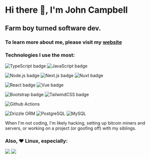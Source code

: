 # Hi there 👋, I'm John Campbell

## Farm boy turned software dev.

### To learn more about me, please visit my [website](https://johncampbell.dev)

### Technologies I use the most:

<img src="https://img.shields.io/badge/TypeScript-007ACC?style=for-the-badge&logo=typescript&logoColor=white" alt="TypeScript badge"> <img src="https://img.shields.io/badge/JavaScript-F7DF1E?style=for-the-badge&logo=javascript&logoColor=black" alt="JavaScript badge">

<img src="https://img.shields.io/badge/Node.js-43853D?style=for-the-badge&logo=node.js&logoColor=white" alt="Node.js badge"> <img src="https://img.shields.io/badge/next.js-000000?style=for-the-badge&logo=nextdotjs&logoColor=white" alt="Next.js badge"> <img src="https://img.shields.io/badge/Nuxt-002E3B?logo=nuxt&style=for-the-badge" alt="Nuxt badge">

<img src="https://img.shields.io/badge/React-20232A?style=for-the-badge&logo=react&logoColor=61DAFB" alt="React badge"> <img src="https://img.shields.io/badge/Vue.js-35495E?style=for-the-badge&logo=vuedotjs&logoColor=4FC08D" alt="Vue badge">

<img src="https://img.shields.io/badge/Bootstrap-563D7C?style=for-the-badge&logo=bootstrap&logoColor=white" alt="Bootstrap badge"> <img src="https://img.shields.io/badge/Tailwind_CSS-38B2AC?style=for-the-badge&logo=tailwind-css&logoColor=white" alt="TailwindCSS badge"> 

<img src="https://img.shields.io/badge/GitHub_Actions-2088FF?logo=github-actions&logoColor=white&style=for-the-badge" alt="Github Actions"> 

<img src="https://img.shields.io/badge/Drizzle-C5F74F?logo=drizzle&logoColor=000&style=for-the-badge" alt="Drizzle ORM"> <img src="https://img.shields.io/badge/Postgres-%23316192.svg?style=for-the-badge&logo=postgresql&logoColor=white" alt="PostgreSQL"> <img src="https://img.shields.io/badge/MySQL-4479A1?style=for-the-badge&logo=mysql&logoColor=fff" alt="MySQL">

When I'm not coding, I'm likely hacking, setting up bitcoin miners and servers, or working on a project (or goofing off) with my siblings.

### Also, ❤️ Linux, especially:
<img src="https://img.shields.io/badge/Kali%20Linux-557C94?style=for-the-badge&logo=kalilinux&logoColor=fff"> <img src="https://img.shields.io/badge/Ubuntu-E95420?style=for-the-badge&logo=ubuntu&logoColor=white">

